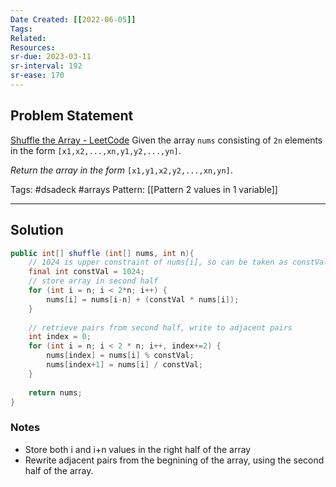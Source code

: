```yaml
---
Date Created: [[2022-06-05]]
Tags: 
Related: 
Resources: 
sr-due: 2023-03-11
sr-interval: 192
sr-ease: 170
---
```


## Problem Statement
[Shuffle the Array - LeetCode](https://leetcode.com/problems/shuffle-the-array/)
Given the array `nums` consisting of `2n` elements in the form `[x1,x2,...,xn,y1,y2,...,yn]`.

_Return the array in the form_ `[x1,y1,x2,y2,...,xn,yn]`.

Tags:  #dsadeck  #arrays 
Pattern: [[Pattern 2 values in 1 variable]]

---

## Solution
``` java
public int[] shuffle (int[] nums, int n){
	// 1024 is upper constraint of nums[i], so can be taken as constVal
	final int constVal = 1024;
	// store array in second half
	for (int i = n; i < 2*n; i++) {
		nums[i] = nums[i-n] + (constVal * nums[i]);
	}
	
	// retrieve pairs from second half, write to adjacent pairs
	int index = 0;
	for (int i = n; i < 2 * n; i++, index+=2) {
		nums[index] = nums[i] % constVal;
		nums[index+1] = nums[i] / constVal;
	}
	
	return nums;
}
```

### Notes
- Store both i and i+n values in the right half of the array
- Rewrite adjacent pairs from the begnining of the array, using the second half of the array.
